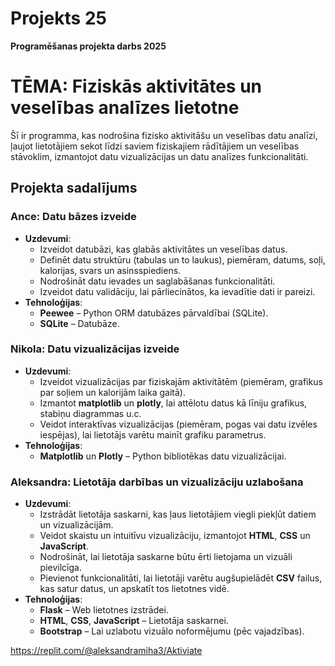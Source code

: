 # Projekts 25
**Programēšanas projekta darbs 2025**

# TĒMA: Fiziskās aktivitātes un veselības analīzes lietotne

Šī ir programma, kas nodrošina fizisko aktivitāšu un veselības datu analīzi, ļaujot lietotājiem sekot līdzi saviem fiziskajiem rādītājiem un veselības stāvoklim, izmantojot datu vizualizācijas un datu analīzes funkcionalitāti.

## Projekta sadalījums

### **Ance**: Datu bāzes izveide
- **Uzdevumi**:
  - Izveidot datubāzi, kas glabās aktivitātes un veselības datus.
  - Definēt datu struktūru (tabulas un to laukus), piemēram, datums, soļi, kalorijas, svars un asinsspiediens.
  - Nodrošināt datu ievades un saglabāšanas funkcionalitāti.
  - Izveidot datu validāciju, lai pārliecinātos, ka ievadītie dati ir pareizi.
- **Tehnoloģijas**:
  - **Peewee** – Python ORM datubāzes pārvaldībai (SQLite).
  - **SQLite** – Datubāze.

### **Nikola**: Datu vizualizācijas izveide
- **Uzdevumi**:
  - Izveidot vizualizācijas par fiziskajām aktivitātēm (piemēram, grafikus par soļiem un kalorijām laika gaitā).
  - Izmantot **matplotlib** un **plotly**, lai attēlotu datus kā līniju grafikus, stabiņu diagrammas u.c.
  - Veidot interaktīvas vizualizācijas (piemēram, pogas vai datu izvēles iespējas), lai lietotājs varētu mainīt grafiku parametrus.
- **Tehnoloģijas**:
  - **Matplotlib** un **Plotly** – Python bibliotēkas datu vizualizācijai.

### **Aleksandra**: Lietotāja darbības un vizualizāciju uzlabošana
- **Uzdevumi**:
  - Izstrādāt lietotāja saskarni, kas ļaus lietotājiem viegli piekļūt datiem un vizualizācijām.
  - Veidot skaistu un intuitīvu vizualizāciju, izmantojot **HTML**, **CSS** un **JavaScript**.
  - Nodrošināt, lai lietotāja saskarne būtu ērti lietojama un vizuāli pievilcīga.
  - Pievienot funkcionalitāti, lai lietotāji varētu augšupielādēt **CSV** failus, kas satur datus, un apskatīt tos lietotnes vidē.
- **Tehnoloģijas**:
  - **Flask** – Web lietotnes izstrādei.
  - **HTML**, **CSS**, **JavaScript** – Lietotāja saskarnei.
  - **Bootstrap** – Lai uzlabotu vizuālo noformējumu (pēc vajadzības).

https://replit.com/@aleksandramiha3/Aktiviate


